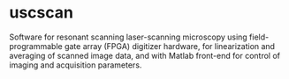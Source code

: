 uscscan
=======
Software for resonant scanning laser-scanning microscopy using field-programmable gate array (FPGA) digitizer hardware,
for linearization and averaging of scanned image data, and with Matlab front-end for control of imaging and acquisition parameters.
